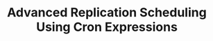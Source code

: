 ---
# -------------------------- #
#          PAGE INFO         #
# -------------------------- #

title: Advanced Replication Scheduling Using Cron Expressions
permalink: /replication/replication-scheduling/advanced-scheduling
keywords: replicate, replication, replication frequency, frequency, anchor time, scheduling, schedule, interval, change replication time
summary: "The Advanced Scheduler feature allows you to specify granular start times for data extraction. Using cron expressions, you can specify the exact times, days of the week, or even days of the month data extraction should begin."

key: "advanced-scheduling"
content-type: "replication-scheduling"
method: true ## Used in the scheduling overview page

layout: general
toc: true
weight: 4

enterprise: true
enterprise-cta:
  title: "Advanced Scheduling is an Enterprise feature"
  url: "?utm_medium=docs&utm_campaign=cron-scheduling"
  copy: |
    **Advanced replication scheduling is only available on an Enterprise plan**. Cron scheduling allows you to fine-tune an integration's replication schedule, ensuring you have the data you need when you need it. [Contact Stitch Sales for more info]({{ site.sales | append: page.enterprise-cta.url }}){:target="new"}.


# -------------------------- #
#           INTRO            #
# -------------------------- #

intro: |
  {{ page.summary }}

  **Note**: All replication scheduling methods (Replication Frequency, Anchor Scheduling, and Advanced Scheduling) define when data extractions begin. They do not control how long a replication job runs or when data is loaded into a destination.

  In this guide, we'll cover:

  {% for section in page.sections %}
  - [{{ section.summary }}](#{{ section.anchor }})
  {% endfor %}

# -------------------------- #
#          CONTENT           #
# -------------------------- #

sections:
  - title: "Uses for Advanced Scheduling"
    anchor: "uses"
    summary: "The uses for Advanced Scheduling"
    content: |
      Using Advanced Scheduling, you can:

      1. **Run reports on specified days**. Using Advanced Scheduling, you can create a replication schedule that ensures reports for a weekly 9:00AM meeting are up-to-date.

      2. **Whitelist hours for starting data extractions.** For example: Scheduling replication during off-peak hours will reduce load on your production database.

         **Note**: An extraction may run over into "blackout" hours as the Advanced Scheduler only controls the times jobs **start**. [See the Limitations section for more info](#limitations).

      3. **Reduce your row usage**. Only scheduling data extractions when you need them can not only reduce load on data sources and your destination, it can reduce your overall row usage in Stitch.

      4. **Reduce the re-replication of data.** Because replication scheduling applies to all selected tables in an integration, tables using [Full Table Replication]({{ link.replication.full-table | prepend: site.baseurl }}) will replicate in full each time a replication job runs. Reducing the number of replication jobs overall will decrease the number of times the same record is replicated.

  - title: "Access to Advanced Scheduling"
    anchor: "access-advanced-scheduling"
    summary: "How to access Advanced Scheduling"
    content: |
      Advanced Scheduling is available during the Free Trial or on an Enterprise plan. Contact [Stitch Sales]({{ page.enterprise-cta.url | prepend: site.home }}){:target="new"} for more info about Enterprise plans.

    subsections:
      - title: "Plan downgrades"
        anchor: "plan-downgrades"
        content: |
          When the Free Trial ends or if you downgrade from an Enterprise plan, you'll lose access to the Advanced Scheduling feature.

          In the event that you downgrade, Stitch will automatically pause any integrations using Advanced Scheduling and reset their [Replication Frequencies]({{ link.replication.rep-frequency | prepend: site.baseurl }}) to their defaults. You will need to manually un-pause the integrations to continue replication.

  - title: "Advanced Scheduling basics"
    anchor: "basics"
    summary: "The basics of cron scheduling"
    content: |
      Stitch's Advanced Scheduler feature uses cron scheduling to create replication schedules. In this section, we'll:

      {% for subsection in section.subsections %}
      - [{{ subsection.summary }}](#{{ subsection.anchor }})
      {% endfor %}

    subsections:
      - title: "Introduction to cron"
        anchor: "intro-to-cron"
        summary: "Introduce you to cron and cron expressions"
        content: |
          So, what's cron? **Cron** is a time-based scheduler used in Unix-like operating systems such as Mac OS, Linux, etc. Tasks, or jobs, created through cron are called **cron jobs**. Stitch uses the [Quartz standard]({{ cron.resource-urls.quartz }}){:target="new"} for cron scheduling.

          To create a cron job - in this case, an integration's replication schedule - a **cron expression** is used. A cron expression describes the details of the schedule, and when combined, translates to the schedule Stitch will use to extract data from the integration.

          Using a cron expression, you can create replication schedules such as _"At 12:00AM every day"_ or _"At 7:00PM every Monday, Wednesday, and Friday"_. Stitch will then start replication jobs at these times.

      - title: "Cron expression syntax"
        anchor: "cron-expression-syntax"
        summary: "Describe cron expression syntax"
        content: |
          {% include misc/icons.html %}

          A cron expression in Stitch is made up of six fields that describe the elements of the schedule, separated by spaces.

          Fields in the expression must be in the following order, and an expression must have all six fields to be considered valid:

          ```conf
          [seconds] [minute] [hour] [day of month] [month] [day of week]
          ```

          Fields can contain any of the allowed values, along with various combinations of the allowed special characters for that field. **Note**: Entering anything other than a field's allowed values or special characters will result in an error when you try to save the integration's settings. Refer to the [Troubleshooting section](#troubleshooting-cron-errors) for help resolving these errors.

          {% assign cron = site.data.ui.cron-scheduling %}

          {% assign cron-attributes = "name|allowed-values|allowed-special-characters" | split:"|" %}

          <table class="attribute-list">
          <tr>
          {% for attribute in cron-attributes %}
          <td>
          <strong>{{ attribute | replace:"-"," " | capitalize }}</strong>
          </td>
          {% endfor %}
          </tr>
          {% for field in cron.required-fields %}
          <tr>
          {% for attribute in cron-attributes %}
          <td>
          {% case attribute %}
          {% when 'allowed-values' %}
          {%- capture tooltip -%}
          {{ field.info | markdownify }}
          {%- endcapture -%}
          {{ field[attribute] }}{% if field.info %}{{ notice-icon | replace: "TOOLTIP",tooltip }}{% endif %}
          {% else %}
          {{ field[attribute] }}
          {% endcase %}
          </td>
          {% endfor %}
          </tr>
          {% endfor %}
          </table>

      - title: "Allowed special characters"
        anchor: "special-characters"
        summary: "Explain how to use special characters"
        content: |
          Each field in a cron expression has its own list of allowed special characters. These characters allow you to select all values, a list or range of values, specify increments, and more. Fields may also contain both a range and a list. Refer to the [Example replication schedules section](#examples) for examples.

          {% assign special-character-columns = "Special character|Allowed in|Description and examples" | split:"|" %}

          <table class="attribute-list">
          <tr>
          {% for column in special-character-columns %}
          <td{% if forloop.first == true %} align="right"{% endif %}>
          <strong>{{ column }}</strong>
          </td>
          {% endfor %}
          </tr>
          {% for special-character in cron.special-characters %}
          <tr>
          <td width="20%; fixed" align="right">
          <strong><code>{{ special-character.character }}</code></strong><br>

          {{ special-character.name | upcase }}
          </td>
          <td width="20%; fixed">
          {{ special-character.allowed-in }}
          </td>
          <td>
          {{ special-character.description | markdownify }}

          <strong>Examples:</strong>

          {{ special-character.example | markdownify }}
          </td>
          </tr>
          {% endfor %}
          </table>  

  - title: "Example replication schedules"
    anchor: "examples"
    summary: "Examples of replication schedules using cron expressions"
    content: |
      {% capture resource-callout %}
      **Want to test an expression?** Try the [{{ cron.resource-names.freeformatter }}]({{ cron.resource-urls.freeformatter }}){:target="new"}.
      {% endcapture %}

      {% include tip.html content=resource-callout %}

      Based on scheduling feedback we've collected, we've put together a list of some of the most commonly requested replication schedules. You can use these examples to define an integration's replication schedule in Stitch, or create your own. Keep in mind that there are some [limitations](#limitations).

      {% for example in cron.examples %}
      - [{{ example.translation }}](#{{ example.anchor }})
      {% endfor %}

      {% assign expression-fields = "seconds|minutes|hours|day-of-month|month|day-of-week" | split:"|" %}

      {% for example in cron.examples %}
      ### {{ example.translation }} {#{{ example.anchor }}}

      <table class="attribute-list">
        <tr>
          {% for field in expression-fields %}
          <td>
            <strong>{{ field | capitalize }}</strong>
          </td>
          {% endfor %}
        </tr>
        {% for expression in example.expressions %}
          <tr>
            {% for field in expression-fields %}
              <td>
                {{ expression[field] }}
              </td>
            {% endfor %}
          </tr>
        {% endfor %}
      </table>
      {% endfor %}

  - title: "Limitations of cron scheduling"
    anchor: "limitations"
    summary: "Limitations of cron scheduling in Stitch"
    content: |
      While using cron expressions will give you the most control over your integrations' replication schedules, there are some limitations to keep in mind:

      1. **Advanced scheduling isn't available for all integrations**. Some database integrations don't currently support advanced scheduling. We are working on converting these integrations into Singer-powered taps, at which point advanced scheduling will be available.

      2. **You can specify a Day of week OR Day of month value, but not both**. Quartz, the cron implementation used by Stitch, [doesn't currently support specifying values for both fields in an expression](http://www.quartz-scheduler.org/documentation/quartz-2.3.0/tutorials/crontrigger.html#notes){:target="new"}. One of these fields must contain the `?` character for the expression to be considered valid.

      3. **Advanced Scheduling can only be used to whitelist extraction start times**. This means that a job could start during a whitelisted time period but continue running beyond that window, depending on the duration of the extraction.

         For example: An integration has a schedule that tells it to run every 20 minutes between the hours of noon and 2:00PM, starting at noon.

         On average, extractions for this integration take between 2-5 minutes. However, the extraction that starts at 1:40PM takes longer than average, causing the job to continue running even after the 2:00PM mark. As a result, the job scheduled for 2:00PM will be skipped and resume at the next scheduled interval.

  - title: "Create an Advanced Schedule for an integration"
    anchor: "create-schedule"
    summary: "How to create an Advanced Schedule for an integration"
    content: |
      You can create an Advanced Schedule in an integration's **Settings** page. 

      1. To access this page, click the integration from the {{ app.page-names.dashboard }} and then click the {{ app.buttons.update-int-settings }} tab.
      2. In the **Replication Frequency** section, check the **Advanced** box located under the **Anchor time** menu. This will open the **Advanced Scheduler**.

         **Note**: This feature is only availble [during the Free Trial or on an Enterprise plan](#access-advanced-scheduling).
      3. Enter the values you want into each of the fields. Stitch will validate the schedule after each change. If the schedule is valid, a sample schedule will display under the fields.

      4. When finished, click the {{ app.buttons.save-int-settings }} button.

# Refer to the [Troubleshooting section](#troubleshooting-cron-errors) for help resolving these errors.

  # - title: "Troubleshooting"
  #   anchor: "troubleshooting-cron-errors"
  #   summary: "Troubleshooting validation errors"
  #   content: |
  #     {% assign cron-errors = site.data.errors.cron-scheduling.errors %}

  #     If there's an illegal value or the expression syntax is incorrect, Stitch will display an error beneath the Advanced Scheduler fields.

  #     Before you can move on, you'll need to resolve what's causing the error.

  #     <table class="attribute-list">
  #         <tr>
  #             <td width="50%; fixed">
  #                 <strong>
  #                     Error
  #                 </strong>
  #             </td>

  #             <td>
  #                 <strong>
  #                     Solution
  #                 </strong>
  #             </td>
  #         </tr>
  #         {% for error in cron-errors %}
  #             <tr>
  #                 <td>
  #     <pre>
  #     {{ error.message | strip }}
  #     </pre>
  #                 </td>
  #                 <td>
  #                     <strong>Meaning</strong>
  #                     {{ error.meaning | flatify | markdownify }}
  #                     <hr>
  #                     <strong>Solution</strong>
  #                     {{ error.fix-it | flatify | markdownify }}
  #                 </td>
  #             </tr>
  #         {% endfor %}
  #     </table>

  - title: "Additional cron resources"
    anchor: "resources"
    summary: "Additional cron resources"
    content: |
      {% for resource in cron.resource-list %}
      - [**{{ resource.name }}**]({{ resource.url }}) - {{ resource.description | flatify }}
      {% endfor %}
---